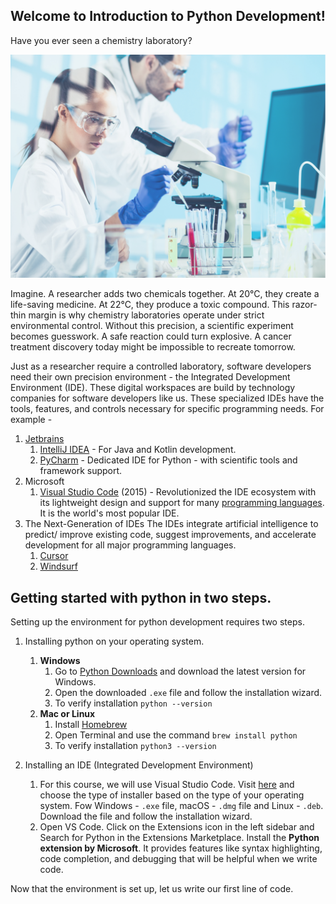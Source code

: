 ## Welcome to Introduction to Python Development!

Have you ever seen a chemistry laboratory?

![Two researchers in protective gear, conducting experiments in a chemistry laboratory](../assets/images/chemistry_lab.png)

Imagine. A researcher adds two chemicals together. At 20°C, they create a life-saving medicine. At 22°C, they produce a toxic compound. This razor-thin margin is why chemistry laboratories operate under strict environmental control. Without this precision, a scientific experiment becomes guesswork. A safe reaction could turn explosive. A cancer treatment discovery today might be impossible to recreate tomorrow.

Just as a researcher require a controlled laboratory, software developers need their own precision environment - the Integrated Development Environment (IDE). These digital workspaces are build by technology companies for software developers like us. These specialized IDEs have the tools, features, and controls necessary for specific programming needs. For example -

1. [Jetbrains](https://www.jetbrains.com/)
   1. [IntelliJ IDEA](https://www.jetbrains.com/idea/) - For Java and Kotlin development.
   2. [PyCharm](https://www.jetbrains.com/pycharm/) - Dedicated IDE for Python - with scientific tools and framework support.
2. Microsoft
   1. [Visual Studio Code](https://code.visualstudio.com/) (2015) - Revolutionized the IDE ecosystem with its lightweight design and support for many [programming languages](https://code.visualstudio.com/docs/languages/overview). It is the world's most popular IDE.
3. The Next-Generation of IDEs
   The IDEs integrate artificial intelligence to predict/ improve existing code, suggest improvements, and accelerate development for all major programming languages.
   1. [Cursor](https://www.cursor.com/)
   2. [Windsurf](https://windsurf.com/)

## Getting started with python in two steps.

Setting up the environment for python development requires two steps.

1. Installing python on your operating system.

   1. **Windows**
      1. Go to [Python Downloads](https://www.python.org/downloads/) and download the latest version for Windows.
      2. Open the downloaded `.exe` file and follow the installation wizard.
      3. To verify installation `python --version`
   2. **Mac or Linux**
      1. Install [Homebrew](https://brew.sh/)
      2. Open Terminal and use the command `brew install python`
      3. To verify installation `python3 --version`

2. Installing an IDE (Integrated Development Environment)
   1. For this course, we will use Visual Studio Code. Visit [here](https://code.visualstudio.com/) and choose the type of installer based on the type of your operating system. Fow Windows - `.exe` file, macOS - `.dmg` file and Linux - `.deb`. Download the file and follow the installation wizard.
   2. Open VS Code. Click on the Extensions icon in the left sidebar and Search for Python in the Extensions Marketplace. Install the **Python extension by Microsoft**. It provides features like syntax highlighting, code completion, and debugging that will be helpful when we write code.

Now that the environment is set up, let us write our first line of code.
